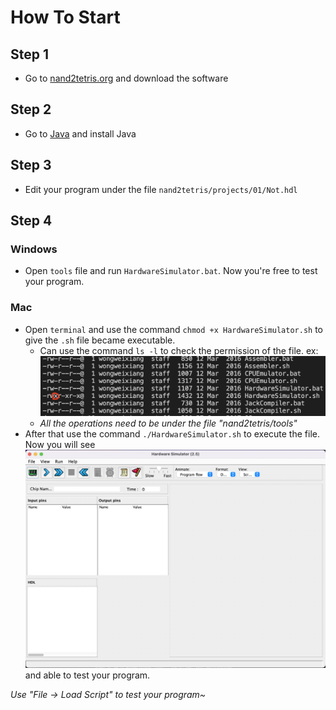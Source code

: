 # How To Start
## Step 1
- Go to [nand2tetris.org](https://www.nand2tetris.org/software) and download the software
## Step 2
- Go to [Java](https://www.oracle.com/java/technologies/downloads/) and install Java
## Step 3
- Edit your program under the file `nand2tetris/projects/01/Not.hdl`
## Step 4
### Windows
- Open `tools` file and run `HardwareSimulator.bat`. Now you're free to test your program.
### Mac
- Open `terminal` and use the command `chmod +x HardwareSimulator.sh` to give the `.sh` file became executable.
    - Can use the command `ls -l` to check the permission of the file. ex: ![ls-l](Images/ls-l.png)
    - *All the operations need to be under the file "nand2tetris/tools"*
- After that use the command `./HardwareSimulator.sh` to execute the file. Now you will see ![HSMenu](Images/HardwareSimulatorMenu.png) and able to test your program.

_*Use "File -> Load Script" to test your program~*_